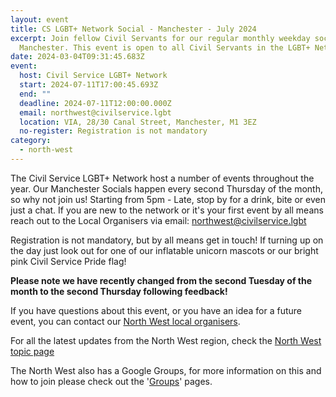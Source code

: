 ```yaml
---
layout: event
title: CS LGBT+ Network Social - Manchester - July 2024
excerpt: Join fellow Civil Servants for our regular monthly weekday social in
  Manchester. This event is open to all Civil Servants in the LGBT+ Network.
date: 2024-03-04T09:31:45.683Z
event:
  host: Civil Service LGBT+ Network
  start: 2024-07-11T17:00:45.693Z
  end: ""
  deadline: 2024-07-11T12:00:00.000Z
  email: northwest@civilservice.lgbt
  location: VIA, 28/30 Canal Street, Manchester, M1 3EZ
  no-register: Registration is not mandatory
category:
  - north-west
---
```

The Civil Service LGBT+ Network host a number of events throughout the year. Our Manchester Socials happen every second Thursday of the month, so why not join us! Starting from 5pm - Late, stop by for a drink, bite or even just a chat. If you are new to the network or it's your first event by all means reach out to the Local Organisers via email: [northwest@civilservice.lgbt](<mailto: northwest@civilservice.lgbt>)

Registration is not mandatory, but by all means get in touch! If turning up on the day just look out for one of our inflatable unicorn mascots or our bright pink Civil Service Pride flag!

**Please note we have recently changed from the second Tuesday of the month to the second Thursday following feedback!**

If you have questions about this event, or you have an idea for a future event, you can contact our [North West local organisers](mailto:northwest@civilservice.lgbt).

For all the latest updates from the North West region, check the [North West topic page](/topic/north-west)

T﻿he North West also has a Google Groups, for more information on this and how to join please check out the '[Groups](https://www.civilservice.lgbt/groups/)' pages.